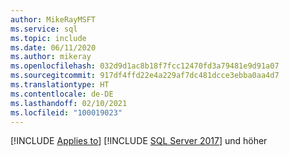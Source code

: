 ```yaml
---
author: MikeRayMSFT
ms.service: sql
ms.topic: include
ms.date: 06/11/2020
ms.author: mikeray
ms.openlocfilehash: 032d9d1ac8b18f7fcc12470fd3a79481e9d91a07
ms.sourcegitcommit: 917df4ffd22e4a229af7dc481dcce3ebba0aa4d7
ms.translationtype: HT
ms.contentlocale: de-DE
ms.lasthandoff: 02/10/2021
ms.locfileid: "100019023"
---
```

[!INCLUDE [Applies to](../../includes/applies-md.md)] [!INCLUDE [SQL Server 2017](_ss2017.md)] und höher 